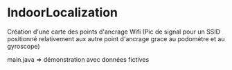 ﻿# IndoorLocalization
Création d'une carte des points d'ancrage Wifi (Pic de signal pour un SSID positionné relativement aux autre point d'ancrage grace au podomètre et au gyroscope)

main.java => démonstration avec données fictives
